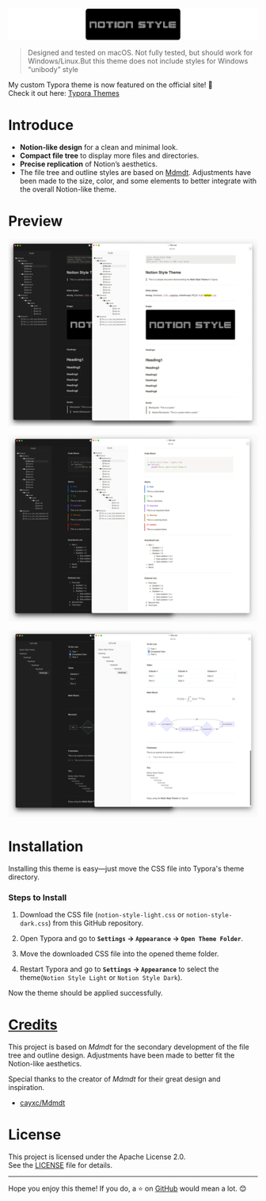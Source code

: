 ![logo](img/logo.png)

> Designed and tested on macOS. Not fully tested, but should work for Windows/Linux.But this theme does not include styles for Windows “unibody” style

My custom Typora theme is now featured on the official site! 🎉  
Check it out here: [Typora Themes](https://theme.typora.io/)


# Introduce

- **Notion-like design** for a clean and minimal look.
- **Compact file tree** to display more files and directories.
- **Precise replication** of Notion’s aesthetics.
- The file tree and outline styles are based on [Mdmdt](https://theme.typora.io/theme/Mdmdt/). Adjustments have been made to the size, color, and some elements to better integrate with the overall Notion-like theme.

# Preview

![image1](img/preview1.png)

![image2](img/preview2.png)

![image3](img/preview3.png)

# Installation

Installing this theme is easy—just move the CSS file into Typora's theme directory.

### Steps to Install

1. Download the CSS file (`notion-style-light.css` or `notion-style-dark.css`) from this GitHub repository.

2. Open Typora and go to **`Settings` → `Appearance` → `Open Theme Folder`**.

3. Move the downloaded CSS file into the opened theme folder.

4. Restart Typora and go to **`Settings` → `Appearance`** to select the theme(`Notion Style Light` or `Notion Style Dark`).

Now the theme should be applied successfully.

# [Credits](credits.md)

This project is based on _Mdmdt_ for the secondary development of the file tree and outline design. Adjustments have been made to better fit the Notion-like aesthetics.

Special thanks to the creator of _Mdmdt_ for their great design and inspiration.

- [cayxc/Mdmdt](https://github.com/cayxc/Mdmdt)

# License

This project is licensed under the Apache License 2.0.  
See the [LICENSE](LICENSE) file for details.

---

Hope you enjoy this theme! If you do, a ⭐ on [GitHub](https://github.com/s1m4ne/typora-theme-notion-style) would mean a lot. 😊
